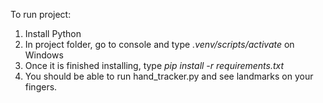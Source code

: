 To run project:

1) Install Python
2) In project folder, go to console and type *.venv/scripts/activate* on Windows
3) Once it is finished installing, type *pip install -r requirements.txt*
4) You should be able to run hand_tracker.py and see landmarks on your fingers.